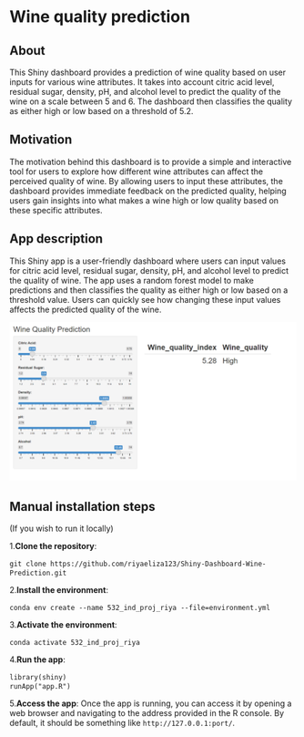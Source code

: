 # Wine quality prediction

## About
This Shiny dashboard provides a prediction of wine quality based on user inputs for various wine attributes. It takes into account citric acid level, residual sugar, density, pH, and alcohol level to predict the quality of the wine on a scale between 5 and 6. The dashboard then classifies the quality as either high or low based on a threshold of 5.2.

## Motivation

The motivation behind this dashboard is to provide a simple and interactive tool for users to explore how different wine attributes can affect the perceived quality of wine. By allowing users to input these attributes, the dashboard provides immediate feedback on the predicted quality, helping users gain insights into what makes a wine high or low quality based on these specific attributes.

## App description
This Shiny app is a user-friendly dashboard where users can input values for citric acid level, residual sugar, density, pH, and alcohol level to predict the quality of wine. The app uses a random forest model to make predictions and then classifies the quality as either high or low based on a threshold value. Users can quickly see how changing these input values affects the predicted quality of the wine.

![alt text](https://github.com/riyaeliza123/Shiny-Dashboard-Wine-Prediction/blob/main/img/prototypes/V4.png)

## Manual installation steps
(If you wish to run it locally)

1.**Clone the repository**:
```
git clone https://github.com/riyaeliza123/Shiny-Dashboard-Wine-Prediction.git
```

2.**Install the environment**:
```
conda env create --name 532_ind_proj_riya --file=environment.yml
```

3.**Activate the environment**:
```
conda activate 532_ind_proj_riya
```
4.**Run the app**:
```
library(shiny)
runApp("app.R")
```
5.**Access the app**:
Once the app is running, you can access it by opening a web browser and navigating to the address provided in the R console. By default, it should be something like `http://127.0.0.1:port/`.
